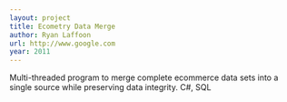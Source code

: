 ```yaml
---
layout: project
title: Ecometry Data Merge
author: Ryan Laffoon
url: http://www.google.com
year: 2011
---
```

Multi-threaded program to merge complete ecommerce data sets into a single source while preserving data integrity.
C#, SQL
